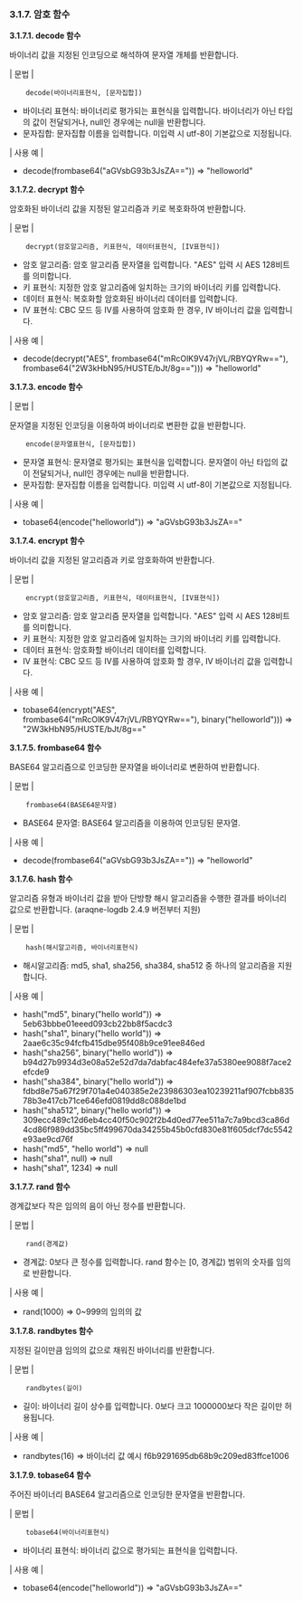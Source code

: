 ### 3.1.7. 암호 함수

**3.1.7.1. decode 함수**

바이너리 값을 지정된 인코딩으로 해석하여 문자열 개체를 반환합니다.

\| 문법 \|

~~~~
	decode(바이너리표현식, [문자집합])
~~~~

 * 바이너리 표현식: 바이너리로 평가되는 표현식을 입력합니다. 바이너리가 아닌 타입의 값이 전달되거나, null인 경우에는 null을 반환합니다.
 * 문자집합: 문자집합 이름을 입력합니다. 미입력 시 utf-8이 기본값으로 지정됩니다.
 
\| 사용 예 \|

 * decode(frombase64("aGVsbG93b3JsZA==")) => "helloworld"
 
**3.1.7.2. decrypt 함수**

암호화된 바이너리 값을 지정된 알고리즘과 키로 복호화하여 반환합니다.

\| 문법 \|

~~~~
	decrypt(암호알고리즘, 키표현식, 데이터표현식, [IV표현식])
~~~~

 * 암호 알고리즘: 암호 알고리즘 문자열을 입력합니다. "AES" 입력 시 AES 128비트를 의미합니다.
 * 키 표현식: 지정한 암호 알고리즘에 일치하는 크기의 바이너리 키를 입력합니다.
 * 데이터 표현식: 복호화할 암호화된 바이너리 데이터를 입력합니다.
 * IV 표현식: CBC 모드 등 IV를 사용하여 암호화 한 경우, IV 바이너리 값을 입력합니다.
 
\| 사용 예 \|
 
 * decode(decrypt("AES", frombase64("mRcOlK9V47rjVL/RBYQYRw=="), 
	frombase64("2W3kHbN95/HUSTE/bJt/8g=="))) => "helloworld"
 
**3.1.7.3. encode 함수**

\| 문법 \|

문자열을 지정된 인코딩을 이용하여 바이너리로 변환한 값을 반환합니다.

~~~~
	encode(문자열표현식, [문자집합])
~~~~
 
 * 문자열 표현식: 문자열로 평가되는 표현식을 입력합니다. 문자열이 아닌 타입의 값이 전달되거나, null인 경우에는 null을 반환합니다.
 * 문자집합: 문자집합 이름을 입력합니다. 미입력 시 utf-8이 기본값으로 지정됩니다.

\| 사용 예 \|

 * tobase64(encode("helloworld")) => "aGVsbG93b3JsZA=="
 
**3.1.7.4. encrypt 함수**

바이너리 값을 지정된 알고리즘과 키로 암호화하여 반환합니다.

\| 문법 \|

~~~~
	encrypt(암호알고리즘, 키표현식, 데이터표현식, [IV표현식])
~~~~

 * 암호 알고리즘: 암호 알고리즘 문자열을 입력합니다. "AES" 입력 시 AES 128비트를 의미합니다.
 * 키 표현식: 지정한 암호 알고리즘에 일치하는 크기의 바이너리 키를 입력합니다.
 * 데이터 표현식: 암호화할 바이너리 데이터를 입력합니다.
 * IV 표현식: CBC 모드 등 IV를 사용하여 암호화 할 경우, IV 바이너리 값을 입력합니다.

\| 사용 예 \|
 
 * tobase64(encrypt("AES", frombase64("mRcOlK9V47rjVL/RBYQYRw=="), 
		binary("helloworld"))) => "2W3kHbN95/HUSTE/bJt/8g=="

**3.1.7.5. frombase64 함수**

BASE64 알고리즘으로 인코딩한 문자열을 바이너리로 변환하여 반환합니다.

\| 문법 \|

~~~~
	frombase64(BASE64문자열)
~~~~

 * BASE64 문자열: BASE64 알고리즘을 이용하여 인코딩된 문자열.
 
\| 사용 예 \|

 * decode(frombase64("aGVsbG93b3JsZA==")) => "helloworld"

**3.1.7.6. hash 함수**

알고리즘 유형과 바이너리 값을 받아 단방향 해시 알고리즘을 수행한 결과를 바이너리 값으로 반환합니다.  (araqne-logdb 2.4.9 버전부터 지원)

\| 문법 \|

~~~~
	hash(해시알고리즘, 바이너리표현식)
~~~~

 * 해시알고리즘: md5, sha1, sha256, sha384, sha512 중 하나의 알고리즘을 지원합니다.

\| 사용 예 \|

 * hash("md5", binary("hello world")) => 
	5eb63bbbe01eeed093cb22bb8f5acdc3
 * hash("sha1", binary("hello world")) => 
	2aae6c35c94fcfb415dbe95f408b9ce91ee846ed
 * hash("sha256", binary("hello world")) => 
	b94d27b9934d3e08a52e52d7da7dabfac484efe37a5380ee9088f7ace2efcde9
 * hash("sha384", binary("hello world")) => 
	fdbd8e75a67f29f701a4e040385e2e23986303ea10239211af907fcbb83578b3e417cb71ce646efd0819dd8c088de1bd
 * hash("sha512", binary("hello world")) => 
	309ecc489c12d6eb4cc40f50c902f2b4d0ed77ee511a7c7a9bcd3ca86d4cd86f989dd35bc5ff499670da34255b45b0cfd830e81f605dcf7dc5542e93ae9cd76f
 * hash("md5", "hello world") => null
 * hash("sha1", null) => null
 * hash("sha1", 1234) => null

**3.1.7.7. rand 함수**

경계값보다 작은 임의의 음이 아닌 정수를 반환합니다.

\| 문법 \|

~~~~
	rand(경계값)
~~~~

 * 경계값: 0보다 큰 정수를 입력합니다. rand 함수는 [0, 경계값) 범위의 숫자를 임의로 반환합니다.

\| 사용 예 \|
 
 * rand(1000) => 0~999의 임의의 값
 
**3.1.7.8. randbytes 함수**

지정된 길이만큼 임의의 값으로 채워진 바이너리를 반환합니다.

\| 문법 \|

~~~~
	randbytes(길이)
~~~~
 
 * 길이: 바이너리 길이 상수를 입력합니다. 0보다 크고 1000000보다 작은 길이만 허용됩니다. 

\| 사용 예 \|
 
 * randbytes(16) => 바이너리 값 예시 f6b9291695db68b9c209ed83ffce1006

**3.1.7.9. tobase64 함수**

주어진 바이너리 BASE64 알고리즘으로 인코딩한 문자열을 반환합니다.

\| 문법 \|

~~~~
	tobase64(바이너리표현식)
~~~~
 
 * 바이너리 표현식: 바이너리 값으로 평가되는 표현식을 입력합니다.
 
\| 사용 예 \|

 * tobase64(encode("helloworld")) => "aGVsbG93b3JsZA=="
